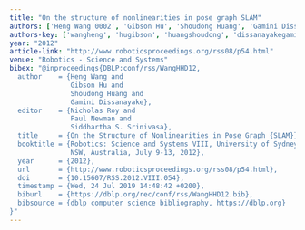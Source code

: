 ```yaml
---
title: "On the structure of nonlinearities in pose graph SLAM"
authors: ['Heng Wang 0002', 'Gibson Hu', 'Shoudong Huang', 'Gamini Dissanayake']
authors-key: ['wangheng', 'hugibson', 'huangshoudong', 'dissanayakegamini']
year: "2012"
article-link: "http://www.roboticsproceedings.org/rss08/p54.html"
venue: "Robotics - Science and Systems"
bibex: "@inproceedings{DBLP:conf/rss/WangHHD12,
  author    = {Heng Wang and
               Gibson Hu and
               Shoudong Huang and
               Gamini Dissanayake},
  editor    = {Nicholas Roy and
               Paul Newman and
               Siddhartha S. Srinivasa},
  title     = {On the Structure of Nonlinearities in Pose Graph {SLAM}},
  booktitle = {Robotics: Science and Systems VIII, University of Sydney, Sydney,
               NSW, Australia, July 9-13, 2012},
  year      = {2012},
  url       = {http://www.roboticsproceedings.org/rss08/p54.html},
  doi       = {10.15607/RSS.2012.VIII.054},
  timestamp = {Wed, 24 Jul 2019 14:48:42 +0200},
  biburl    = {https://dblp.org/rec/conf/rss/WangHHD12.bib},
  bibsource = {dblp computer science bibliography, https://dblp.org}
}"
---
```

